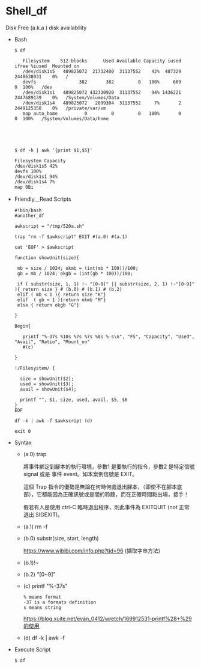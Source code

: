 # Shell_df
Disk Free (a.k.a ) disk availability

* Bash

      $ df
         
         Filesystem    512-blocks      Used Available Capacity iused      ifree %iused  Mounted on
         /dev/disk1s5   489825072  21732480  31137552    42%  487329 2448638031    0%   /
         devfs                382       382         0   100%     669          0  100%   /dev
         /dev/disk1s1   489825072 432330920  31137552    94% 1436221 2447689139    0%   /System/Volumes/Data
         /dev/disk1s4   489825072   2099304  31137552     7%       2 2449125358    0%   /private/var/vm
         map auto_home          0         0         0   100%       0          0  100%   /System/Volumes/Data/home
         
         
         
         
         
      $ df -h | awk '{print $1,$5}' 
      
      Filesystem Capacity
      /dev/disk1s5 42%
      devfs 100%
      /dev/disk1s1 94%
      /dev/disk1s4 7%
      map 0Bi
      
   
* Friendly＿Read Scripts

      #!bin/bash
      #another_df

      awkscript = "/tmp/520a.sh" 

      trap "rm -f $awkscript" EXIT #(a.0) #(a.1)

      cat 'EOF' > $awkscript

      function showUnit(size){

       mb = size / 1024; okmb = (int(mb * 100))/100;
       gb = mb / 1024; okgb = (int(gb * 100))/100;

       if ( substr(size, 1, 1) !~ "[0~9]" || substr(size, 2, 1) !~"[0~9]" ){ return size } # (b.0) # (b.1) # (b.2)
       elif ( mb < 1 ){ return size "K"}
       elif  ( gb < 1 ){return okmb "M"}
       else { return okgb "G"}

      }

      Begin{

         printf "%-37s %10s %7s %7s %8s %-s\n", "FS", "Capacity", "Used", "Avail", "Ratio", "Mount_on" 
         #(c)

      }

      !/Filesystem/ {

        size = showUnit($2);
        used = showUnit($3);
        avail = showUnit($4);

        printf "", $1, size, used, avail, $5, $6
      }
      EOF

      df -k | awk -f $awkscript (d)

      exit 0

* Syntax

  * (a.0) trap
  
     將事件綁定到腳本的執行環境，參數1 是要執行的指令，參數2 是特定信號 signal 或是 事件 event。如本案例信號是 EXIT。
     
     這個 Trap 指令的優勢是無論在何時何處退出腳本，（即使不在腳本底部），它都能因為正確訊號或是間的聆聽，而在正確時間點出場，接手！
     
     假若有人是使用 ctrl-C 臨時退出程序，則此事件為 EXITQUIT (not 正常退出 SIGEXIT)。
  
  * (a.1) rm -f
  
  * (b.0) substr(size, start, length) 
  
    https://www.wibibi.com/info.php?tid=96 (擷取字串方法)
  
  * (b.1)!~ 
  
  * (b.2) "[0~9]"
  
  * (c) printf "%-37s"
  
        % means format
        -37 is a formats definition
        s means string
        
       https://blog.xuite.net/evan_0412/wretch/169912531-printf%28+%29的使用
  
  * (d) df -k | awk -f 

* Execute Script


      $ df
         
         











